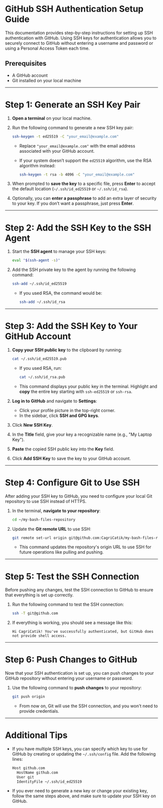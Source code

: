 # GitHub SSH Authentication Setup Guide

This documentation provides step-by-step instructions for setting up SSH authentication with GitHub. Using SSH keys for authentication allows you to securely connect to GitHub without entering a username and password or using a Personal Access Token each time.

## Prerequisites
- A GitHub account
- Git installed on your local machine

---

# Step 1: Generate an SSH Key Pair

1. **Open a terminal** on your local machine.
   
2. Run the following command to generate a new SSH key pair:

   ```bash
   ssh-keygen -t ed25519 -C "your_email@example.com"
   ```

   - Replace `"your_email@example.com"` with the email address associated with your GitHub account.
   - If your system doesn’t support the `ed25519` algorithm, use the RSA algorithm instead:

     ```bash
     ssh-keygen -t rsa -b 4096 -C "your_email@example.com"
     ```

3. When prompted to **save the key** to a specific file, press **Enter** to accept the default location (`~/.ssh/id_ed25519` or `~/.ssh/id_rsa`).

4. Optionally, you can **enter a passphrase** to add an extra layer of security to your key. If you don’t want a passphrase, just press **Enter**.

---

# Step 2: Add the SSH Key to the SSH Agent

1. Start the **SSH agent** to manage your SSH keys:

   ```bash
   eval "$(ssh-agent -s)"
   ```

2. Add the SSH private key to the agent by running the following command:

   ```bash
   ssh-add ~/.ssh/id_ed25519
   ```

   - If you used RSA, the command would be:

     ```bash
     ssh-add ~/.ssh/id_rsa
     ```

---

# Step 3: Add the SSH Key to Your GitHub Account

1. **Copy your SSH public key** to the clipboard by running:

   ```bash
   cat ~/.ssh/id_ed25519.pub
   ```

   - If you used RSA, run:

     ```bash
     cat ~/.ssh/id_rsa.pub
     ```

   - This command displays your public key in the terminal. Highlight and **copy** the entire key starting with `ssh-ed25519` or `ssh-rsa`.

2. **Log in to GitHub** and navigate to **Settings**:
   - Click your profile picture in the top-right corner.
   - In the sidebar, click **SSH and GPG keys**.

3. Click **New SSH Key**.

4. In the **Title** field, give your key a recognizable name (e.g., "My Laptop Key").

5. **Paste** the copied SSH public key into the **Key** field.

6. Click **Add SSH Key** to save the key to your GitHub account.

---

# Step 4: Configure Git to Use SSH

After adding your SSH key to GitHub, you need to configure your local Git repository to use SSH instead of HTTPS.

1. In the terminal, **navigate to your repository**:

   ```bash
   cd ~/my-bash-files-repository
   ```

2. Update the **Git remote URL** to use SSH:

   ```bash
   git remote set-url origin git@github.com:CagriCatik/my-bash-files-repository.git
   ```

   - This command updates the repository's origin URL to use SSH for future operations like pulling and pushing.

---

# Step 5: Test the SSH Connection

Before pushing any changes, test the SSH connection to GitHub to ensure that everything is set up correctly.

1. Run the following command to test the SSH connection:

   ```bash
   ssh -T git@github.com
   ```

2. If everything is working, you should see a message like this:

   ```
   Hi CagriCatik! You've successfully authenticated, but GitHub does not provide shell access.
   ```

---

# Step 6: Push Changes to GitHub

Now that your SSH authentication is set up, you can push changes to your GitHub repository without entering your username or password.

1. Use the following command to **push changes** to your repository:

   ```bash
   git push origin
   ```

   - From now on, Git will use the SSH connection, and you won't need to provide credentials.

---

# Additional Tips

- If you have multiple SSH keys, you can specify which key to use for GitHub by creating or updating the `~/.ssh/config` file. Add the following lines:

   ```bash
   Host github.com
     HostName github.com
     User git
     IdentityFile ~/.ssh/id_ed25519
   ```

- If you ever need to generate a new key or change your existing key, follow the same steps above, and make sure to update your SSH key on GitHub.

